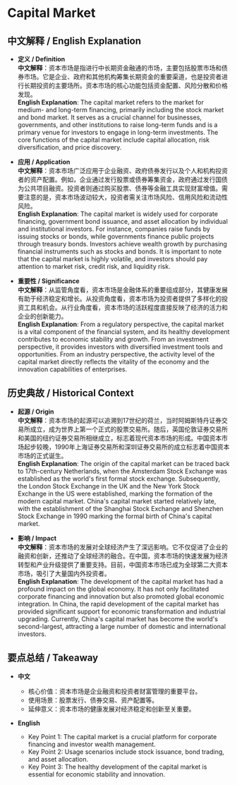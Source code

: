 # Capital Market

## 中文解释 / English Explanation

* **定义 / Definition**  
  **中文解释**：资本市场是指进行中长期资金融通的市场，主要包括股票市场和债券市场。它是企业、政府和其他机构筹集长期资金的重要渠道，也是投资者进行长期投资的主要场所。资本市场的核心功能包括资金配置、风险分散和价格发现。  
  **English Explanation**: The capital market refers to the market for medium- and long-term financing, primarily including the stock market and bond market. It serves as a crucial channel for businesses, governments, and other institutions to raise long-term funds and is a primary venue for investors to engage in long-term investments. The core functions of the capital market include capital allocation, risk diversification, and price discovery.

* **应用 / Application**  
  **中文解释**：资本市场广泛应用于企业融资、政府债券发行以及个人和机构投资者的资产配置。例如，企业通过发行股票或债券筹集资金，政府通过发行国债为公共项目融资。投资者则通过购买股票、债券等金融工具实现财富增值。需要注意的是，资本市场波动较大，投资者需关注市场风险、信用风险和流动性风险。  
  **English Explanation**: The capital market is widely used for corporate financing, government bond issuance, and asset allocation by individual and institutional investors. For instance, companies raise funds by issuing stocks or bonds, while governments finance public projects through treasury bonds. Investors achieve wealth growth by purchasing financial instruments such as stocks and bonds. It is important to note that the capital market is highly volatile, and investors should pay attention to market risk, credit risk, and liquidity risk.

* **重要性 / Significance**  
  **中文解释**：从监管角度看，资本市场是金融体系的重要组成部分，其健康发展有助于经济稳定和增长。从投资角度看，资本市场为投资者提供了多样化的投资工具和机会。从行业角度看，资本市场的活跃程度直接反映了经济的活力和企业的创新能力。  
  **English Explanation**: From a regulatory perspective, the capital market is a vital component of the financial system, and its healthy development contributes to economic stability and growth. From an investment perspective, it provides investors with diversified investment tools and opportunities. From an industry perspective, the activity level of the capital market directly reflects the vitality of the economy and the innovation capabilities of enterprises.

## 历史典故 / Historical Context

* **起源 / Origin**  
  **中文解释**：资本市场的起源可以追溯到17世纪的荷兰，当时阿姆斯特丹证券交易所成立，成为世界上第一个正式的股票交易所。随后，英国伦敦证券交易所和美国的纽约证券交易所相继成立，标志着现代资本市场的形成。中国资本市场起步较晚，1990年上海证券交易所和深圳证券交易所的成立标志着中国资本市场的正式诞生。  
  **English Explanation**: The origin of the capital market can be traced back to 17th-century Netherlands, when the Amsterdam Stock Exchange was established as the world's first formal stock exchange. Subsequently, the London Stock Exchange in the UK and the New York Stock Exchange in the US were established, marking the formation of the modern capital market. China's capital market started relatively late, with the establishment of the Shanghai Stock Exchange and Shenzhen Stock Exchange in 1990 marking the formal birth of China's capital market.

* **影响 / Impact**  
  **中文解释**：资本市场的发展对全球经济产生了深远影响。它不仅促进了企业的融资和创新，还推动了全球经济的融合。在中国，资本市场的快速发展为经济转型和产业升级提供了重要支持。目前，中国资本市场已成为全球第二大资本市场，吸引了大量国内外投资者。  
  **English Explanation**: The development of the capital market has had a profound impact on the global economy. It has not only facilitated corporate financing and innovation but also promoted global economic integration. In China, the rapid development of the capital market has provided significant support for economic transformation and industrial upgrading. Currently, China's capital market has become the world's second-largest, attracting a large number of domestic and international investors.

## 要点总结 / Takeaway

* **中文**  
  - 核心价值：资本市场是企业融资和投资者财富管理的重要平台。  
  - 使用场景：股票发行、债券交易、资产配置等。  
  - 延伸意义：资本市场的健康发展对经济稳定和创新至关重要。  

* **English**  
  - Key Point 1: The capital market is a crucial platform for corporate financing and investor wealth management.  
  - Key Point 2: Usage scenarios include stock issuance, bond trading, and asset allocation.  
  - Key Point 3: The healthy development of the capital market is essential for economic stability and innovation.